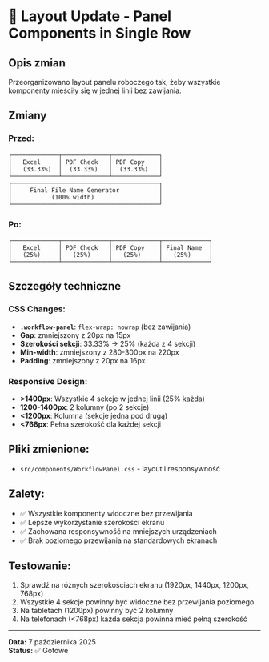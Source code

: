 # 🔧 Layout Update - Panel Components in Single Row

## Opis zmian

Przeorganizowano layout panelu roboczego tak, żeby wszystkie komponenty mieściły się w jednej linii bez zawijania.

## Zmiany

### Przed:
```
┌─────────────┬─────────────┬─────────────┐
│   Excel     │ PDF Check   │ PDF Copy    │
│   (33.33%)  │  (33.33%)   │  (33.33%)   │
└─────────────┴─────────────┴─────────────┘
┌─────────────────────────────────────────┐
│     Final File Name Generator           │
│           (100% width)                  │
└─────────────────────────────────────────┘
```

### Po:
```
┌─────────────┬─────────────┬─────────────┬─────────────┐
│   Excel     │ PDF Check   │ PDF Copy    │ Final Name  │
│   (25%)     │   (25%)     │   (25%)     │   (25%)     │
└─────────────┴─────────────┴─────────────┴─────────────┘
```

## Szczegóły techniczne

### CSS Changes:
- **`.workflow-panel`**: `flex-wrap: nowrap` (bez zawijania)
- **Gap**: zmniejszony z 20px na 15px
- **Szerokości sekcji**: 33.33% → 25% (każda z 4 sekcji)
- **Min-width**: zmniejszony z 280-300px na 220px
- **Padding**: zmniejszony z 20px na 16px

### Responsive Design:
- **>1400px**: Wszystkie 4 sekcje w jednej linii (25% każda)
- **1200-1400px**: 2 kolumny (po 2 sekcje)
- **<1200px**: Kolumna (sekcje jedna pod drugą)
- **<768px**: Pełna szerokość dla każdej sekcji

## Pliki zmienione:
- `src/components/WorkflowPanel.css` - layout i responsywność

## Zalety:
- ✅ Wszystkie komponenty widoczne bez przewijania
- ✅ Lepsze wykorzystanie szerokości ekranu
- ✅ Zachowana responsywność na mniejszych urządzeniach
- ✅ Brak poziomego przewijania na standardowych ekranach

## Testowanie:
1. Sprawdź na różnych szerokościach ekranu (1920px, 1440px, 1200px, 768px)
2. Wszystkie 4 sekcje powinny być widoczne bez przewijania poziomego
3. Na tabletach (1200px) powinny być 2 kolumny
4. Na telefonach (<768px) każda sekcja powinna mieć pełną szerokość

---

**Data:** 7 października 2025  
**Status:** ✅ Gotowe
